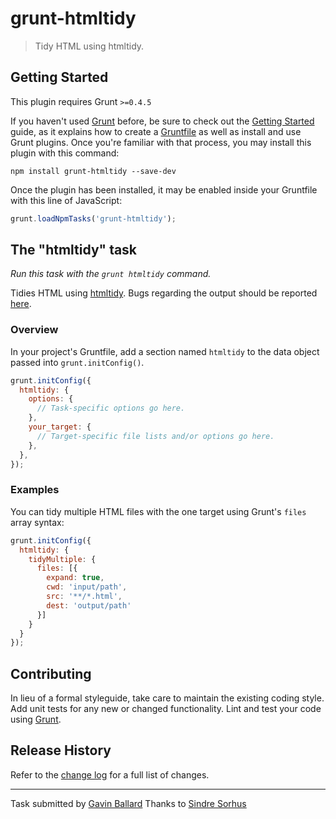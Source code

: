 # grunt-htmltidy

> Tidy HTML using htmltidy.


## Getting Started
This plugin requires Grunt `>=0.4.5`

If you haven't used [Grunt](http://gruntjs.com/) before, be sure to check out the [Getting Started](http://gruntjs.com/getting-started) guide, as it explains how to create a [Gruntfile](http://gruntjs.com/sample-gruntfile) as well as install and use Grunt plugins. Once you're familiar with that process, you may install this plugin with this command:

```shell
npm install grunt-htmltidy --save-dev
```

Once the plugin has been installed, it may be enabled inside your Gruntfile with this line of JavaScript:

```js
grunt.loadNpmTasks('grunt-htmltidy');
```


## The "htmltidy" task

_Run this task with the `grunt htmltidy` command._

Tidies HTML using [htmltidy](https://github.com/vavere/htmltidy). Bugs regarding the output should be reported [here](https://github.com/vavere/htmltidy/issues/new).


### Overview
In your project's Gruntfile, add a section named `htmltidy` to the data object passed into `grunt.initConfig()`.

```js
grunt.initConfig({
  htmltidy: {
    options: {
      // Task-specific options go here.
    },
    your_target: {
      // Target-specific file lists and/or options go here.
    },
  },
});
```


### Examples
You can tidy multiple HTML files with the one target using Grunt's `files` array syntax:

```js
grunt.initConfig({
  htmltidy: {
    tidyMultiple: {
      files: [{
        expand: true,
        cwd: 'input/path',
        src: '**/*.html',
        dest: 'output/path'
      }]
    }
  }
});
```


## Contributing
In lieu of a formal styleguide, take care to maintain the existing coding style. Add unit tests for any new or changed functionality. Lint and test your code using [Grunt](http://gruntjs.com/).


## Release History

Refer to the [change log](https://github.com/gavinballard/grunt-htmltidy/blob/master/CHANGELOG.md) for a full list of changes.

---

Task submitted by [Gavin Ballard](https://github.com/gavinballard)
Thanks to [Sindre Sorhus](https://github.com/sindresorhus)
